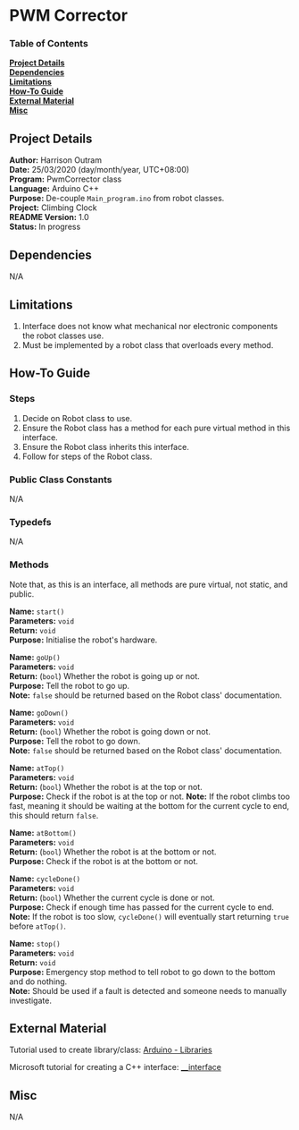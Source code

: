 # PWM Corrector

### Table of Contents

**[Project Details](#project-details)**<br>
**[Dependencies](#dependencies)**<br>
**[Limitations](#limitations)**<br>
**[How-To Guide](#how-to-guide)**<br>
**[External Material](#external-material)**<br>
**[Misc](#misc)**<br>

## Project Details

**Author:** Harrison Outram<br>
**Date:** 25/03/2020 (day/month/year, UTC+08:00)<br>
**Program:** PwmCorrector class<br>
**Language:** Arduino C++<br>
**Purpose:** De-couple `Main_program.ino` from robot classes.<br>
**Project:** Climbing Clock<br>
**README Version:** 1.0<br>
**Status:** In progress

## Dependencies

N/A

## Limitations

1. Interface does not know what mechanical nor electronic components the robot classes use.
2. Must be implemented by a robot class that overloads every method.

## How-To Guide

### Steps

1. Decide on Robot class to use.
2. Ensure the Robot class has a method for each pure virtual method in this interface.
3. Ensure the Robot class inherits this interface.
4. Follow for steps of the Robot class.

### Public Class Constants

N/A

### Typedefs

N/A

### Methods

Note that, as this is an interface, all methods are pure virtual, not static, and public.

**Name:** `start()`<br>
**Parameters:** `void`<br>
**Return:** `void`<br>
**Purpose:** Initialise the robot's hardware.

**Name:** `goUp()`<br>
**Parameters:** `void`<br>
**Return:** (`bool`) Whether the robot is going up or not.<br>
**Purpose:** Tell the robot to go up.<br>
**Note:** `false` should be returned based on the Robot class' documentation.

**Name:** `goDown()`<br>
**Parameters:** `void`<br>
**Return:** (`bool`) Whether the robot is going down or not.<br>
**Purpose:** Tell the robot to go down.<br>
**Note:** `false` should be returned based on the Robot class' documentation.

**Name:** `atTop()`<br>
**Parameters:** `void`<br>
**Return:** (`bool`) Whether the robot is at the top or not.<br>
**Purpose:** Check if the robot is at the top or not.
**Note:** If the robot climbs too fast, meaning it should be waiting at the bottom for the current cycle to end, this should return `false`.

**Name:** `atBottom()`<br>
**Parameters:** `void`<br>
**Return:** (`bool`) Whether the robot is at the bottom or not.<br>
**Purpose:** Check if the robot is at the bottom or not.

**Name:** `cycleDone()`<br>
**Parameters:** `void`<br>
**Return:** (`bool`) Whether the current cycle is done or not.<br>
**Purpose:** Check if enough time has passed for the current cycle to end.<br>
**Note:** If the robot is too slow, `cycleDone()` will eventually start returning `true` before `atTop()`.

**Name:** `stop()`<br>
**Parameters:** `void`<br>
**Return:** `void`<br>
**Purpose:** Emergency stop method to tell robot to go down to the bottom and do nothing.<br>
**Note:** Should be used if a fault is detected and someone needs to manually investigate.

## External Material

Tutorial used to create library/class: [Arduino - Libraries](https://www.arduino.cc/en/Hacking/LibraryTutorial)

Microsoft tutorial for creating a C++ interface: [__interface](https://docs.microsoft.com/en-us/cpp/cpp/interface?view=vs-2019)

## Misc

N/A
